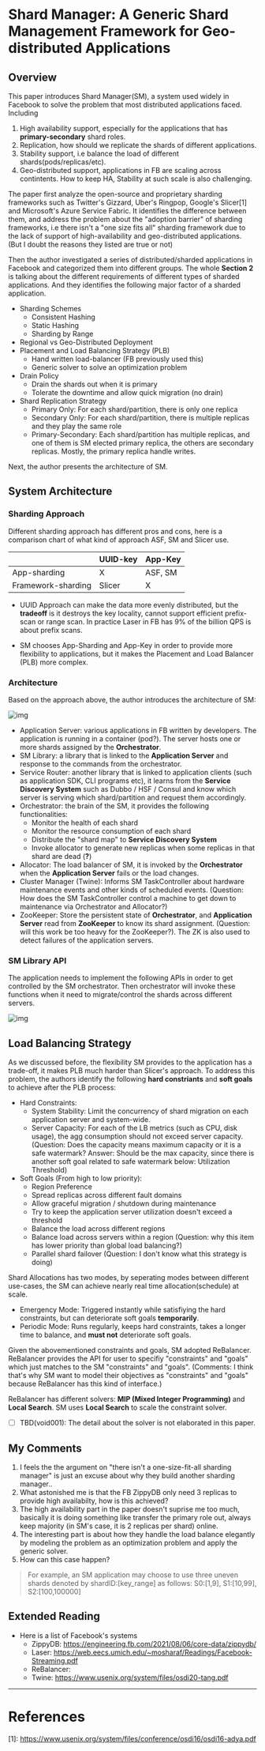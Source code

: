 # Shard Manager: A Generic Shard Management Framework for Geo-distributed Applications

## Overview

This paper introduces Shard Manager(SM), a system used widely in Facebook to solve the problem that most distributed applications faced. Including 

1. High availability support, especially for the applications that has **primary-secondary** shard roles.
2. Replication, how should we replicate the shards of different applications.
3. Stability support, i.e balance the load of different shards(pods/replicas/etc).
4. Geo-distributed support, applications in FB are scaling across contintents. How to keep HA, Stability at such scale is also challenging.

The paper first analyze the open-source and proprietary sharding frameworks such as Twitter's Gizzard, Uber's Ringpop, Google's Slicer[1] and Microsoft's Azure Service Fabric. It identifies the difference between them, and address the problem about the "adoption barrier" of sharding frameworks, i.e there isn't a "one size fits all" sharding framework due to the lack of support of high-availability and geo-distributed applications. (But I doubt the reasons they listed are true or not)

Then the author investigated a series of distributed/sharded applications in Facebook and categorized them into different groups. The whole **Section 2** is talking about the different requirements of different types of sharded applications. And they identifies the following major factor of a sharded application.

* Sharding Schemes
  - Consistent Hashing
  - Static Hashing
  - Sharding by Range
* Regional vs Geo-Distributed Deployment
* Placement and Load Balancing Strategy (PLB)
  - Hand written load-balancer (FB previously used this)
  - Generic solver to solve an optimization problem
* Drain Policy
  - Drain the shards out when it is primary
  - Tolerate the downtime and allow quick migration (no drain) 
* Shard Replication Strategy
  - Primary Only: For each shard/partition, there is only one replica
  - Secondary Only: For each shard/partition, there is multiple replicas and they play the same role
  - Primary-Secondary: Each shard/partition has multiple replicas, and one of them is SM elected primary replica, the others are secondary replicas. Mostly, the primary replica handle writes.

Next, the author presents the architecture of SM.

## System Architecture

### Sharding Approach
Different sharding approach has different pros and cons, here is a comparison chart of what kind of approach ASF, SM and Slicer use.

|        |UUID-key|App-Key|
|--------|-------|--------|
|App-sharding|X|ASF, SM|
|Framework-sharding|Slicer|X|

* UUID Approach can make the data more evenly distributed, but the **tradeoff** is it destroys the key locality, cannot support efficient prefix-scan or range scan. In practice Laser in FB has 9% of the billion QPS is about prefix scans.

* SM chooses App-Sharding and App-Key in order to provide more flexibility to applications, but it makes the Placement and Load Balancer (PLB) more complex.

### Architecture
Based on the approach above, the author introduces the architecture of SM:

![img](architecture.png)

* Application Server: various applications in FB written by developers. The application is running in a container (pod?). The server hosts one or more shards assigned by the **Orchestrator**.
* SM Library: a library that is linked to the **Application Server** and response to the commands from the orchestrator.
* Service Router: another library that is linked to application clients (such as application SDK, CLI programs etc), it learns from the **Service Discovery System** such as Dubbo / HSF / Consul and know which server is serving which shard/partition and request them accordingly.
* Orchestrator: the brain of the SM, it provides the following functionalities:
    - Monitor the health of each shard
    - Monitor the resource consumption of each shard
    - Distribute the "shard map" to **Service Discovery System**
    - Invoke allocator to generate new replicas when some replicas in that shard are dead (**?**)
* Allocator: The load balancer of SM, it is invoked by the **Orchestrator** when the **Application Server** fails or the load changes.
* Cluster Manager (Twine): Informs SM TaskController about hardware maintenance events and other kinds of scheduled events. (Question: How does the SM TaskController control a machine to get down to maintenance via Orchestrator and Allocator?)
* ZooKeeper: Store the persistent state of **Orchestrator**, and **Application Server** read from **ZooKeeper** to know its shard assignment. (Question: will this work be too heavy for the ZooKeeper?). The ZK is also used to detect failures of the application servers.

### SM Library API 

The application needs to implement the following APIs in order to get controlled by the SM orchestrator. Then orchestrator will invoke these functions when it need to migrate/control the shards across different servers.

![img](api.png)

## Load Balancing Strategy

As we discussed before, the flexibility SM provides to the application has a trade-off, it makes PLB much harder than Slicer's approach. To address this problem, the authors identify the following **hard constriants** and **soft goals** to achieve after the PLB process:

* Hard Constraints:
  - System Stability: Limit the concurrency of shard migration on each application server and system-wide.
  - Server Capacity: For each of the LB metrics (such as CPU, disk usage), the agg consumption should not exceed server capacity. (Question: Does the capacity means maximum capacity or it is a safe watermark? Answer: Should be the max capacity, since there is another soft goal related to safe watermark below: Utilization Threshold)
* Soft Goals (From high to low priority):
  - Region Preference
  - Spread replicas across different fault domains
  - Allow graceful migration / shutdown during maintenance
  - Try to keep the application server utilization doesn't exceed a threshold
  - Balance the load across different regions
  - Balance load across servers within a region (Question: why this item has lower priority than global load balancing?)
  - Parallel shard failover (Question: I don't know what this strategy is doing)


Shard Allocations has two modes, by seperating modes between different use-cases, the SM can achieve nearly real time allocation(schedule) at scale.

* Emergency Mode: Triggered instantly while satisfiying the hard constraints, but can deteriorate soft goals **temporarily**.
* Periodic Mode: Runs regularly, keeps hard constraints, takes a longer time to balance, and **must not** deteriorate soft goals.

Given the abovementioned constraints and goals, SM adopted ReBalancer. ReBalancer provides the API for user to specifiy "constraints" and "goals" which just matches to the SM "constraints" and "goals". (Comments: I think that's why SM want to model their objectives as "constraints" and "goals" because ReBalancer has this kind of interface.)

ReBalancer has different solvers: **MIP (Mixed Integer Programming)** and  **Local Search**. SM uses **Local Search** to scale the constraint solver.

* [ ] TBD(void001): The detail about the solver is not elaborated in this paper.


## My Comments

1. I feels the the argument on "there isn't a one-size-fit-all sharding manager" is just an excuse about why they build another sharding manager..
2. What astonished me is that the FB ZippyDB only need 3 replicas to provide high availabilty, how is this achieved?
3. The high availability part in the paper doesn't suprise me too much, basically it is doing something like transfer the primary role out, always keep majority (in SM's case, it is 2 replicas per shard) online.
4. The interesting part is about how they handle the load balance elegantly by modeling the problem as an optimization problem and apply the generic solver.
5. How can this case happen? 
> For example, an SM application may choose to use three uneven
shards denoted by shardID:[key_range] as follows: S0:[1,9],
S1:[10,99], S2:[100,100000]


## Extended Reading
* Here is a list of Facebook's systems
  - ZippyDB: https://engineering.fb.com/2021/08/06/core-data/zippydb/
  - Laser: https://web.eecs.umich.edu/~mosharaf/Readings/Facebook-Streaming.pdf
  - ReBalancer: 
  - Twine: https://www.usenix.org/system/files/osdi20-tang.pdf

---
# References
\[1\]: https://www.usenix.org/system/files/conference/osdi16/osdi16-adya.pdf
